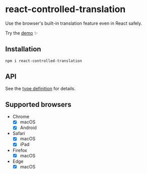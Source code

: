 # react-controlled-translation

Use the browser's built-in translation feature even in React safely.

Try the [demo](https://jvvmnt-5173.csb.app/) ✨

## Installation

```sh
npm i react-controlled-translation
```

## API

See the [type definition](https://github.com/hata6502/react-controlled-translation/blob/main/dist/index.d.ts) for details.

## Supported browsers

- Chrome
  - [x] macOS
  - [x] Android
- Safari
  - [x] macOS
  - [x] iPad
- Firefox
  - [x] macOS
- Edge
  - [x] macOS
